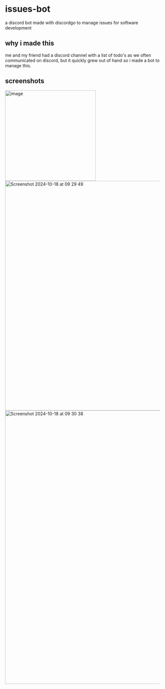 # issues-bot
a discord bot made with discordgo to manage issues for software development

## why i made this
me and my friend had a discord channel with a list of todo's as we often communicated on discord, but it quickly grew out of hand so i made a bot to manage this.

## screenshots
<img width="295" alt="image" src="https://github.com/user-attachments/assets/ff3278bd-7f02-4530-8064-ef28c59c7fd7">
<img width="748" alt="Screenshot 2024-10-18 at 09 29 49" src="https://github.com/user-attachments/assets/87503033-86dd-4685-bb88-3d2f0b732173">
<img width="891" alt="Screenshot 2024-10-18 at 09 30 38" src="https://github.com/user-attachments/assets/63ce3f7d-edf3-415c-91be-3c2ea61044a0">
